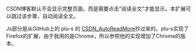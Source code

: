 
CSDN博客默认不会显示完整页面，而是需要点击“阅读全文”才能显示。本扩展可以跳过该步骤，自动阅读全文。

Js部分是从GitHub上的 plu-s 的 [CSDN_AutoReadMore](https://github.com/plu-s/CSDN_AutoReadMore/blob/master/AutoReadMore.js)抄过来的。plu-s实现了Firefox的扩展，由于我用的是Chrome，所以参照他的实现增加了Chrome的版本。
